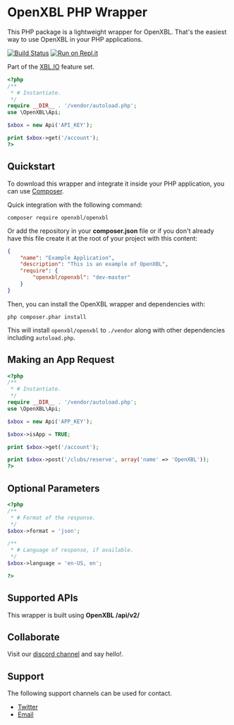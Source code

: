# OpenXBL PHP Wrapper 
This PHP package is a lightweight wrapper for OpenXBL. That's the easiest way to use OpenXBL in your PHP applications.

[![Build Status](https://travis-ci.org/OpenXBL/OpenXBL-PHP.svg)](https://travis-ci.org/OpenXBL/OpenXBL-PHP) [![Run on Repl.it](https://repl.it/badge/github/T-m-A-r-K-y/OpenXBL-PHP)](https://repl.it/github/T-m-A-r-K-y/OpenXBL-PHP)

Part of the [XBL.IO](https://xbl.io) feature set.

```php
<?php
/**
 * # Instantiate.
 */
require __DIR__ . '/vendor/autoload.php';
use \OpenXBL\Api;

$xbox = new Api('API_KEY');

print $xbox->get('/account');
?>
```

Quickstart
----------

To download this wrapper and integrate it inside your PHP application, you can use [Composer](https://getcomposer.org).

Quick integration with the following command:

    composer require openxbl/openxbl

Or add the repository in your **composer.json** file or if you don't already have
this file create it at the root of your project with this content:

```json
{
    "name": "Example Application",
    "description": "This is an example of OpenXBL",
    "require": {
        "openxbl/openxbl": "dev-master"
    }
}
```

Then, you can install the OpenXBL wrapper and dependencies with:

    php composer.phar install

This will install ``openxbl/openxbl`` to ``./vendor`` along with other dependencies
including ``autoload.php``.

Making an App Request
----------
```php
<?php
/**
 * # Instantiate.
 */
require __DIR__ . '/vendor/autoload.php';
use \OpenXBL\Api;

$xbox = new Api('APP_KEY');

$xbox->isApp = TRUE;

print $xbox->get('/account');

print $xbox->post('/clubs/reserve', array('name' => 'OpenXBL'));
?>
```

Optional Parameters
----------
```php
<?php
/**
 * # Format of the response.
 */
$xbox->format = 'json';

/**
 * # Language of response, if available. 
 */
$xbox->language = 'en-US, en';

?>
```

Supported APIs
----------
This wrapper is built using **OpenXBL /api/v2/**

Collaborate
----------
Visit our [discord channel](https://discord.gg/x6kk8M2) and say hello!.

Support
----------
The following support channels can be used for contact.

- [Twitter](https://twitter.com/OpenXBL)
- [Email](mailto:help@xbl.io)
